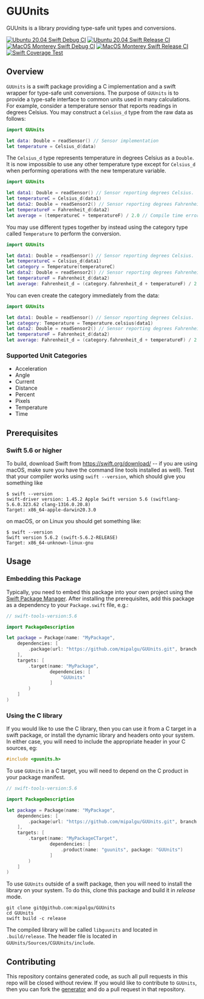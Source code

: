 # GUUnits 

GUUnits is a library providing type-safe unit types and conversions.

[![Ubuntu 20.04 Swift Debug CI](https://github.com/mipalgu/GUUnits/actions/workflows/ci-linux-debug.yml/badge.svg)](https://github.com/mipalgu/GUUnits/actions/workflows/ci-linux-debug.yml)
[![Ubuntu 20.04 Swift Release CI](https://github.com/mipalgu/GUUnits/actions/workflows/ci-linux-release.yml/badge.svg)](https://github.com/mipalgu/GUUnits/actions/workflows/ci-linux-release.yml)
[![MacOS Monterey Swift Debug CI](https://github.com/mipalgu/GUUnits/actions/workflows/ci-macOS-debug.yml/badge.svg)](https://github.com/mipalgu/GUUnits/actions/workflows/ci-macOS-debug.yml)
[![MacOS Monterey Swift Release CI](https://github.com/mipalgu/GUUnits/actions/workflows/ci-macOS-release.yml/badge.svg)](https://github.com/mipalgu/GUUnits/actions/workflows/ci-macOS-release.yml)
[![Swift Coverage Test](https://github.com/mipalgu/GUUnits/actions/workflows/cov.yml/badge.svg)](https://github.com/mipalgu/GUUnits/actions/workflows/cov.yml)

## Overview

`GUUnits` is a swift package providing a C implementation and a swift wrapper for type-safe unit conversions. The purpose of `GUUnits` is
to provide a type-safe interface to common units used in many calculations. For example, consider a temperature
sensor that reports readings in degrees Celsius. You may construct a `Celsius_d` type from the raw data as follows:

```swift
import GUUnits

let data: Double = readSensor() // Sensor implementation
let temperature = Celsius_d(data)
```

The `Celsius_d` type represents temperature in degrees Celsius as a `Double`. It is now impossible to use any other
temperature type except for `Celsius_d` when performing operations with the new temperature variable.

```swift
import GUUnits

let data1: Double = readSensor() // Sensor reporting degrees Celsius.
let temperatureC = Celsius_d(data1)
let data2: Double = readSensor2() // Sensor reporting degrees Fahrenheit.
let temperatureF = Fahrenheit_d(data2)
let average = (temperatureC + temperatureF) / 2.0 // Compile time error!
```

You may use different types together by instead using the category type called `Temperature` to perform the conversion.

```swift
import GUUnits

let data1: Double = readSensor() // Sensor reporting degrees Celsius.
let temperatureC = Celsius_d(data1)
let category = Temperature(temperatureC)
let data2: Double = readSensor2() // Sensor reporting degrees Fahrenheit.
let temperatureF = Fahrenheit_d(data2)
let average: Fahrenheit_d = (category.fahrenheit_d + temperatureF) / 2.0 // Correct calculation.
```

You can even create the category immediately from the data:

```swift
import GUUnits

let data1: Double = readSensor() // Sensor reporting degrees Celsius.
let category: Temperature = Temperature.celsius(data1)
let data2: Double = readSensor2() // Sensor reporting degrees Fahrenheit.
let temperatureF = Fahrenheit_d(data2)
let average: Fahrenheit_d = (category.fahrenheit_d + temperatureF) / 2.0 // Correct calculation.
```

### Supported Unit Categories

- Acceleration
- Angle
- Current
- Distance
- Percent
- Pixels
- Temperature
- Time

## Prerequisites

### Swift 5.6 or higher

To build, download Swift from https://swift.org/download/ -- if you are using macOS, make sure you have the command line tools installed as well).
Test that your compiler works using `swift --version`, which should give you something like

	$ swift --version
	swift-driver version: 1.45.2 Apple Swift version 5.6 (swiftlang-5.6.0.323.62 clang-1316.0.20.8)
    Target: x86_64-apple-darwin20.3.0

on macOS, or on Linux you should get something like:

	$ swift --version
	Swift version 5.6.2 (swift-5.6.2-RELEASE)
	Target: x86_64-unknown-linux-gnu

## Usage

### Embedding this Package

Typically, you need to embed this package into your own project using the [Swift Package Manager](https://swift.org/package-manager/).
After installing the prerequisites, add this package as a dependency to your `Package.swift` file, e.g.:

```swift
// swift-tools-version:5.6

import PackageDescription

let package = Package(name: "MyPackage",
    dependencies: [
        .package(url: "https://github.com/mipalgu/GUUnits.git", branch: "main"),
    ],    
    targets: [
        .target(name: "MyPackage",
                dependencies: [
                    "GUUnits" 
                ]
        )
    ]
)
```

### Using the C library

If you would like to use the C library, then you can use it from a C target in a swift package, or install the dynamic library
and headers onto your system. In either case, you will need to include the appropriate header in your C sources, eg:

```C
#include <guunits.h>
``` 

To use `GUUnits` in a C target, you will need to depend on the C product in your package manifest.

```swift
// swift-tools-version:5.6

import PackageDescription

let package = Package(name: "MyPackage",
    dependencies: [
        .package(url: "https://github.com/mipalgu/GUUnits.git", branch: "main"),
    ],    
    targets: [
        .target(name: "MyPackageCTarget",
                dependencies: [
                    .product(name: "guunits", package: "GUUnits") 
                ]
        )
    ]
)
```

To use `GUUnits` outside of a swift package, then you will need to install the library on your system.
To do this, clone this package and build it in *release* mode.

```shell
git clone git@github.com:mipalgu/GUUnits
cd GUUnits
swift build -c release
```

The compiled library will be called `libguunits` and located in `.build/release`. The header file is located
in `GUUnits/Sources/CGUUnits/include`.

## Contributing

This repository contains generated code, as such all pull requests in this repo will be closed without review. If you
would like to contribute to `GUUnits`, then you can fork the [generator](https://github.com/mipalgu/guunits_generator)
and do a pull request in that repository.


